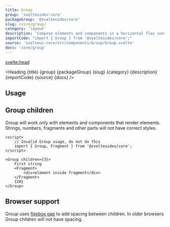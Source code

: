 ```yaml
---
title: Group
group: 'svelteuidev-core'
packageGroup: '@svelteuidev/core'
slug: /core/group/
category: 'layout'
description: 'Compose elements and components in a horizontal flex container'
importCode: "import { Group } from '@svelteuidev/core';"
source: 'svelteui-core/src/components/Group/Group.svelte'
docs: 'core/group'
---
```


<script>
    import { Demo, GroupDemos } from '@svelteuidev/demos';
    import { Alert } from '@svelteuidev/core';
    import { InfoCircled } from 'radix-icons-svelte';
	import { Heading } from "$lib/components";
</script>

<svelte:head>

  <title>{title} - SvelteUI</title>
</svelte:head>

<Heading {title} {group} {packageGroup} {slug} {category} {description} {importCode} {source} {docs} />

## Usage

<Demo demo={GroupDemos.configurator} />

## Group children

<Alert icon={InfoCircled}  title="Important" color="blue">
   Group will work only with elements and components that render elements. Strings, numbers, fragments and other parts will not have correct styles.
</Alert>

```svelte
<script>
	// Invalid Group usage, do not do this
	import { Group, Fragment } from '@svelteuidev/core';
</script>

<Group children={3}>
	First string
	<Fragment>
		<div>element inside fragment</div>
	</Fragment>
	{20}
</Group>
```

## Browser support

Group uses [flexbox gap](https://caniuse.com/flexbox-gap) to add spacing between children.
In older browsers Group children will not have spacing.
